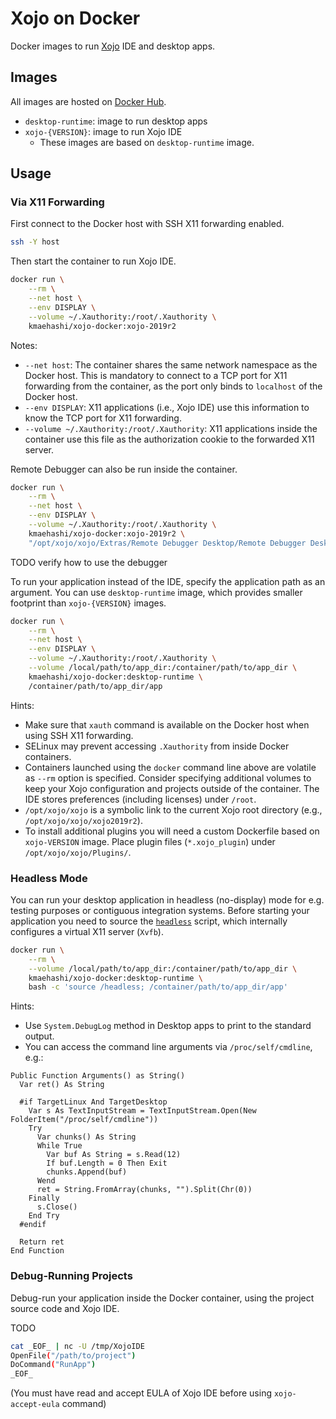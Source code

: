 # Xojo on Docker

Docker images to run [Xojo](https://xojo.com/) IDE and desktop apps.

## Images

All images are hosted on [Docker Hub](https://hub.docker.com/r/kmaehashi/xojo-docker).

* `desktop-runtime`: image to run desktop apps
* `xojo-{VERSION}`: image to run Xojo IDE
    * These images are based on `desktop-runtime` image.

## Usage

### Via X11 Forwarding

First connect to the Docker host with SSH X11 forwarding enabled.

```sh
ssh -Y host
```

Then start the container to run Xojo IDE.

```sh
docker run \
    --rm \
    --net host \
    --env DISPLAY \
    --volume ~/.Xauthority:/root/.Xauthority \
    kmaehashi/xojo-docker:xojo-2019r2
```

Notes:

* `--net host`: The container shares the same network namespace as the Docker host.
  This is mandatory to connect to a TCP port for X11 forwarding from the container, as the port only binds to `localhost` of the Docker host.
* `--env DISPLAY`: X11 applications (i.e., Xojo IDE) use this information to know the TCP port for X11 forwarding.
* `--volume ~/.Xauthority:/root/.Xauthority`: X11 applications inside the container use this file as the authorization cookie to the forwarded X11 server.

Remote Debugger can also be run inside the container.

```sh
docker run \
    --rm \
    --net host \
    --env DISPLAY \
    --volume ~/.Xauthority:/root/.Xauthority \
    kmaehashi/xojo-docker:xojo-2019r2 \
    "/opt/xojo/xojo/Extras/Remote Debugger Desktop/Remote Debugger Desktop 64-Bit/Remote Debugger Desktop"
```

TODO verify how to use the debugger

To run your application instead of the IDE, specify the application path as an argument.
You can use `desktop-runtime` image, which provides smaller footprint than `xojo-{VERSION}` images.

```sh
docker run \
    --rm \
    --net host \
    --env DISPLAY \
    --volume ~/.Xauthority:/root/.Xauthority \
    --volume /local/path/to/app_dir:/container/path/to/app_dir \
    kmaehashi/xojo-docker:desktop-runtime \
    /container/path/to/app_dir/app
```

Hints:

* Make sure that `xauth` command is available on the Docker host when using SSH X11 forwarding.
* SELinux may prevent accessing `.Xauthority` from inside Docker containers.
* Containers launched using the `docker` command line above are volatile as `--rm` option is specified.
  Consider specifying additional volumes to keep your Xojo configuration and projects outside of the container.
  The IDE stores preferences (including licenses) under `/root`.
* `/opt/xojo/xojo` is a symbolic link to the current Xojo root directory (e.g., `/opt/xojo/xojo/xojo2019r2`).
* To install additional plugins you will need a custom Dockerfile based on `xojo-VERSION` image.
  Place plugin files (`*.xojo_plugin`) under `/opt/xojo/xojo/Plugins/`.

### Headless Mode

You can run your desktop application in headless (no-display) mode for e.g. testing purposes or contiguous integration systems.
Before starting your application you need to source the [`headless`](desktop-runtime/headless) script, which internally configures a virtual X11 server (`Xvfb`).

```sh
docker run \
    --rm \
    --volume /local/path/to/app_dir:/container/path/to/app_dir \
    kmaehashi/xojo-docker:desktop-runtime \
    bash -c 'source /headless; /container/path/to/app_dir/app'
```

Hints:

* Use `System.DebugLog` method in Desktop apps to print to the standard output.
* You can access the command line arguments via `/proc/self/cmdline`, e.g.:

```xojo
Public Function Arguments() as String()
  Var ret() As String

  #if TargetLinux And TargetDesktop
    Var s As TextInputStream = TextInputStream.Open(New FolderItem("/proc/self/cmdline"))
    Try
      Var chunks() As String
      While True
        Var buf As String = s.Read(12)
        If buf.Length = 0 Then Exit
        chunks.Append(buf)
      Wend
      ret = String.FromArray(chunks, "").Split(Chr(0))
    Finally
      s.Close()
    End Try
  #endif

  Return ret
End Function
```

### Debug-Running Projects

Debug-run your application inside the Docker container, using the project source code and Xojo IDE.

TODO

```sh
cat _EOF_ | nc -U /tmp/XojoIDE
OpenFile("/path/to/project")
DoCommand("RunApp")
_EOF_
```

(You must have read and accept EULA of Xojo IDE before using `xojo-accept-eula` command)

